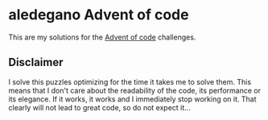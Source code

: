 # aledegano Advent of code

This are my solutions for the [Advent of code](https://adventofcode.com/) challenges.

## Disclaimer

I solve this puzzles optimizing for the time it takes me to solve them.
This means that I don't care about the readability of the code, its performance or its elegance.
If it works, it works and I immediately stop working on it.
That clearly will not lead to great code, so do not expect it...
